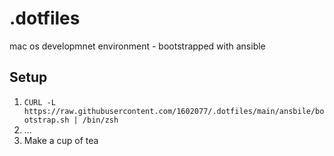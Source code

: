 # .dotfiles

mac os developmnet environment - bootstrapped with ansible

## Setup
1. `CURL -L https://raw.githubusercontent.com/1602077/.dotfiles/main/ansbile/bootstrap.sh | /bin/zsh`
2. ...
3. Make a cup of tea
